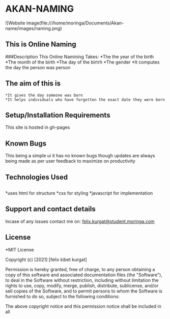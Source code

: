 # AKAN-NAMING
![Website image(file:///home/moringa/Documents/Akan-name/images/naming.png)
## This is Online Naming
###Description
This Online Namining Takes:
	*The the year of the birth
	*The month of the birth
	*The day of the birtrh
	*The gender
	*It computes the day the person was person
## The aim of this is
	*It gives the day someone was born
	*It helps individuals who have forgotten the exact date they were born
## Setup/Installation Requirements
This site is hosted in gh-pages 

## Known Bugs
This being a simple ui it has no known bugs though updates are always being made as per user feedback to maximize on productivity
## Technologies Used
##
*uses html for structure
*css for styling
*javascript for implementation 
## Support and contact details
Incase of any issues contact me on:
felix.kurgat@student.moringa.com
## License
*MIT License

Copyright (c) [2021] [felix kibet kurgat]

Permission is hereby granted, free of charge, to any person obtaining a copy
of this software and associated documentation files (the "Software"), to deal
in the Software without restriction, including without limitation the rights
to use, copy, modify, merge, publish, distribute, sublicense, and/or sell
copies of the Software, and to permit persons to whom the Software is
furnished to do so, subject to the following conditions:

The above copyright notice and this permission notice shall be included in all
